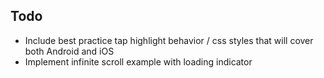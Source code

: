 Todo
----
- Include best practice tap highlight behavior / css styles that will cover both Android and iOS
- Implement infinite scroll example with loading indicator
